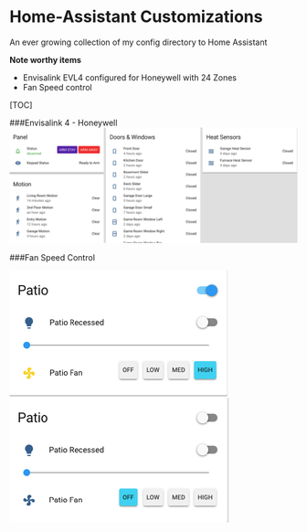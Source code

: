 # Home-Assistant Customizations
An ever growing collection of my config directory to Home Assistant

**Note worthy items**

- Envisalink EVL4 configured for Honeywell with 24 Zones
- Fan Speed control

[TOC]

###Envisalink 4 - Honeywell
![Home Assistant Alarm Panel ](https://github.com/undert03/home-assistant/blob/master/screenshots/alarm-panel.png "Home Assistant Alarm Panel ")

###Fan Speed Control

![custom fan control 1](https://raw.githubusercontent.com/undert03/home-assistant/master/screenshots/custom_fan_1.png "custom fan control 1") ![custom fan control 2](https://raw.githubusercontent.com/undert03/home-assistant/master/screenshots/custom_fan_2.png "custom fan control 2")










